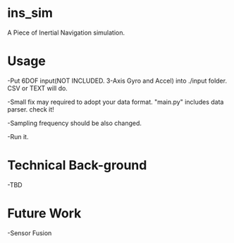 # ins_sim
A Piece of Inertial Navigation simulation. 

# Usage
-Put 6DOF input(NOT INCLUDED. 3-Axis Gyro and Accel) into ./input folder. CSV or TEXT will do.

-Small fix may required to adopt your data format. "main.py" includes data parser. check it!

-Sampling frequency should be also changed.

-Run it.

# Technical Back-ground
-TBD

# Future Work
-Sensor Fusion
